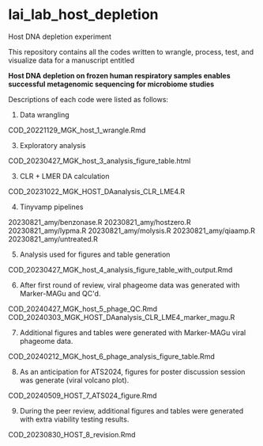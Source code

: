 # lai_lab_host_depletion

Host DNA depletion experiment


This repository contains all the codes written to wrangle, process, test, and visualize data for a manuscript entitled 

**Host DNA depletion on frozen human respiratory samples enables successful metagenomic sequencing for microbiome studies**

Descriptions of each code were listed as follows:

1. Data wrangling
   
COD_20221129_MGK_host_1_wrangle.Rmd

3. Exploratory analysis

COD_20230427_MGK_host_3_analysis_figure_table.html

3. CLR + LMER DA calculation

COD_20231022_MGK_HOST_DAanalysis_CLR_LME4.R

4. Tinyvamp pipelines

20230821_amy/benzonase.R
20230821_amy/hostzero.R
20230821_amy/lypma.R
20230821_amy/molysis.R
20230821_amy/qiaamp.R
20230821_amy/untreated.R

5. Analysis used for figures and table generation

COD_20230427_MGK_host_4_analysis_figure_table_with_output.Rmd

6. After first round of review, viral phageome data was generated with Marker-MAGu and QC'd.

COD_20240427_MGK_host_5_phage_QC.Rmd
COD_20240303_MGK_HOST_DAanalysis_CLR_LME4_marker_magu.R

7. Additional figures and tables were generated with Marker-MAGu viral phageome data.

COD_20240212_MGK_host_6_phage_analysis_figure_table.Rmd

8. As an anticipation for ATS2024, figures for poster discussion session was generate (viral volcano plot).

COD_20240509_HOST_7_ATS024_figure.Rmd

9. During the peer review, additional figures and tables were generated with extra viability testing results.

COD_20230830_HOST_8_revision.Rmd

‌
